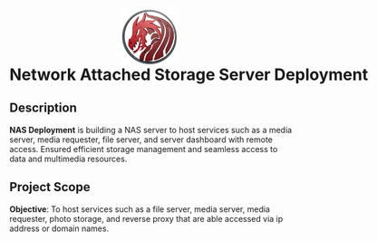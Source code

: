 <div align="center" style="white-space: nowrap;">
  <img src="https://github.com/4LifeStrategy/4LifeStrategy/blob/88ffe3009f1399de4502d4d5641c8f7a0fd56852/4LifeStrategy%20Logo%20Center.png" alt="4LifeStrategy Logo" width="100" style="display:inline-block; vertical-align:middle; margin-right:10px;">
  <h1 style="margin:0; vertical-align:middle;">Network Attached Storage Server Deployment</h1>
</div>

## Description

**NAS Deployment** is building a NAS server to host services such as a media server, media requester, file server, and server dashboard with remote access. Ensured efficient storage management and seamless access to data and multimedia resources.

## Project Scope

**Objective**: To host services such as a file server, media server, media requester, photo storage, and reverse proxy that are able accessed via ip address or domain names.
